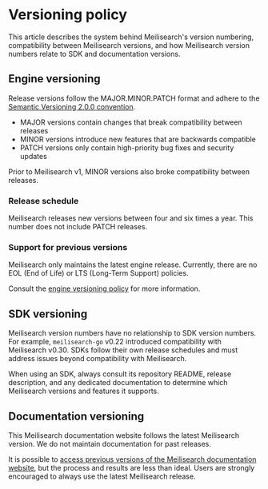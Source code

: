 # Versioning policy

This article describes the system behind Meilisearch's version numbering, compatibility between Meilisearch versions, and how Meilisearch version numbers relate to SDK and documentation versions.

## Engine versioning

Release versions follow the MAJOR.MINOR.PATCH format and adhere to the [Semantic Versioning 2.0.0 convention](https://semver.org/#semantic-versioning-200).

- MAJOR versions contain changes that break compatibility between releases
- MINOR versions introduce new features that are backwards compatible
- PATCH versions only contain high-priority bug fixes and security updates

<Capsule intent="warning">
Prior to Meilisearch v1, MINOR versions also broke compatibility between releases.
</Capsule>

### Release schedule

Meilisearch releases new versions between four and six times a year. This number does not include PATCH releases.

### Support for previous versions

Meilisearch only maintains the latest engine release. Currently, there are no EOL (End of Life) or LTS (Long-Term Support) policies.

Consult the [engine versioning policy](https://github.com/meilisearch/engine-team/blob/main/resources/versioning-policy.md) for more information.

## SDK versioning

Meilisearch version numbers have no relationship to SDK version numbers. For example, `meilisearch-go` v0.22 introduced compatibility with Meilisearch v0.30. SDKs follow their own release schedules and must address issues beyond compatibility with Meilisearch.

When using an SDK, always consult its repository README, release description, and any dedicated documentation to determine which Meilisearch versions and features it supports.

## Documentation versioning

This Meilisearch documentation website follows the latest Meilisearch version. We do not maintain documentation for past releases.

It is possible to [access previous versions of the Meilisearch documentation website](/learn/update_and_migration/previous_docs_version.md), but the process and results are less than ideal. Users are strongly encouraged to always use the latest Meilisearch release.
